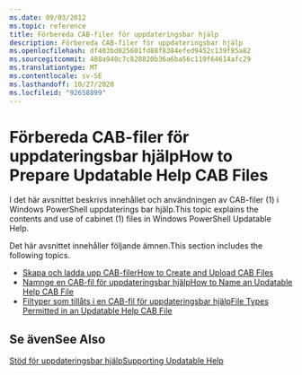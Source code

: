 ```yaml
---
ms.date: 09/03/2012
ms.topic: reference
title: Förbereda CAB-filer för uppdateringsbar hjälp
description: Förbereda CAB-filer för uppdateringsbar hjälp
ms.openlocfilehash: df403bd025601fd88f8384efed9452c139f85a82
ms.sourcegitcommit: 488a940c7c828820b36a6ba56c119f64614afc29
ms.translationtype: MT
ms.contentlocale: sv-SE
ms.lasthandoff: 10/27/2020
ms.locfileid: "92658899"
---
```

# <a name="how-to-prepare-updatable-help-cab-files"></a><span data-ttu-id="65afb-103">Förbereda CAB-filer för uppdateringsbar hjälp</span><span class="sxs-lookup"><span data-stu-id="65afb-103">How to Prepare Updatable Help CAB Files</span></span>

<span data-ttu-id="65afb-104">I det här avsnittet beskrivs innehållet och användningen av CAB-filer (1) i Windows PowerShell uppdaterings bar hjälp.</span><span class="sxs-lookup"><span data-stu-id="65afb-104">This topic explains the contents and use of cabinet (1) files in Windows PowerShell Updatable Help.</span></span>

<span data-ttu-id="65afb-105">Det här avsnittet innehåller följande ämnen.</span><span class="sxs-lookup"><span data-stu-id="65afb-105">This section includes the following topics.</span></span>

- [<span data-ttu-id="65afb-106">Skapa och ladda upp CAB-filer</span><span class="sxs-lookup"><span data-stu-id="65afb-106">How to Create and Upload CAB Files</span></span>](./how-to-create-and-upload-cab-files.md)
- [<span data-ttu-id="65afb-107">Namnge en CAB-fil för uppdateringsbar hjälp</span><span class="sxs-lookup"><span data-stu-id="65afb-107">How to Name an Updatable Help CAB File</span></span>](./how-to-name-an-updatable-help-cab-file.md)
- [<span data-ttu-id="65afb-108">Filtyper som tillåts i en CAB-fil för uppdateringsbar hjälp</span><span class="sxs-lookup"><span data-stu-id="65afb-108">File Types Permitted in an Updatable Help CAB File</span></span>](./file-types-permitted-in-an-updatable-help-cab-file.md)

## <a name="see-also"></a><span data-ttu-id="65afb-109">Se även</span><span class="sxs-lookup"><span data-stu-id="65afb-109">See Also</span></span>

[<span data-ttu-id="65afb-110">Stöd för uppdateringsbar hjälp</span><span class="sxs-lookup"><span data-stu-id="65afb-110">Supporting Updatable Help</span></span>](./supporting-updatable-help.md)
